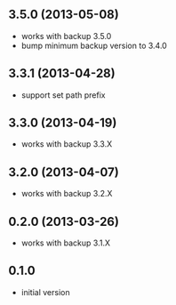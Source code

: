 ## 3.5.0 (2013-05-08)

* works with backup 3.5.0
* bump minimum backup version to 3.4.0

## 3.3.1 (2013-04-28)

* support set path prefix

## 3.3.0 (2013-04-19)

* works with backup 3.3.X

## 3.2.0 (2013-04-07)

* works with backup 3.2.X

## 0.2.0 (2013-03-26)

* works with backup 3.1.X

## 0.1.0

* initial version
